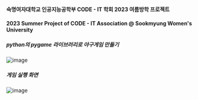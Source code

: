 #### 숙명여자대학교 인공지능공학부 CODE - IT 학회 2023 여름방학 프로젝트
#### 2023 Summer Project of CODE - IT Association @ Sookmyung Women's University

##### python의 pygame 라이브러리로 야구게임 만들기 
![image](https://github.com/user-attachments/assets/e6688396-138e-47d4-960b-7bf622cba9d5)

##### 게임 실행 화면
![image](https://github.com/user-attachments/assets/52e73937-fd7b-46ad-8bcc-7fe8717f77ca)

